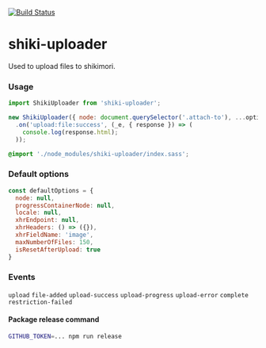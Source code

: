 [![Build Status](https://travis-ci.com/shikimori/shiki-uploader.svg?branch=master)](https://travis-ci.com/shikimori/shiki-uploader)

# shiki-uploader
Used to upload files to shikimori.


### Usage
```javascript
import ShikiUploader from 'shiki-uploader';

new ShikiUploader({ node: document.querySelector('.attach-to'), ...options })
  .on('upload:file:success', (_e, { response }) => (
    console.log(response.html);
  ));
```

```scss
@import './node_modules/shiki-uploader/index.sass';
```

### Default options
```js
const defaultOptions = {
  node: null,
  progressContainerNode: null,
  locale: null,
  xhrEndpoint: null,
  xhrHeaders: () => ({}),
  xhrFieldName: 'image',
  maxNumberOfFiles: 150,
  isResetAfterUpload: true
}
```


### Events
`upload`
`file-added`
`upload-success`
`upload-progress`
`upload-error`
`complete`
`restriction-failed`


#### Package release command
```sh
GITHUB_TOKEN=... npm run release
```
